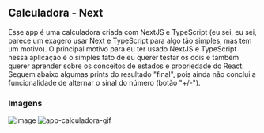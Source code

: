 ## Calculadora - Next

Esse app é uma calculadora criada com NextJS e TypeScript (eu sei, eu sei, parece um exagero usar Next e TypeScript para algo tão simples, mas tem um motivo).
O principal motivo para eu ter usado NextJS e TypeScript nessa aplicação é o simples fato de eu querer testar os dois e também querer aprender sobre os conceitos de estados e propriedade do React.
Seguem abaixo algumas prints do resultado "final", pois ainda não conclui a funcionalidade de alternar o sinal do número (botão "+/-").

### Imagens
![image](https://user-images.githubusercontent.com/72895317/149645857-68d46698-85a5-4a88-83ae-a8e582f6f092.png)
![app-calculadora-gif](https://user-images.githubusercontent.com/72895317/149646113-2de22438-259e-41b7-869a-dd6c82fa3c01.gif)
